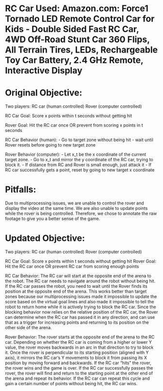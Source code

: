 # RC Car Used: Amazon.com: Force1 Tornado LED Remote Control Car for Kids - Double Sided Fast RC Car, 4WD Off-Road Stunt Car 360 Flips, All Terrain Tires, LEDs, Rechargeable Toy Car Battery, 2.4 GHz Remote, Interactive Display

# Original Objective:
Two players: 
RC car (human controlled) 
Rover (computer controlled)

RC Car Goal: Score x points within t seconds without getting hit 

Rover Goal: Hit the RC car once OR prevent from scoring x points in t seconds

RC Car Behavior (human): - Go to target zone without being hit - wait until Rover resets before going to new target zone

Rover Behavior (computer): - Let x_t be the x coordinate of the current target zone. - Go to x_t and mirror the y coordinate of the RC car, trying to block it. - If distance from RC and Rover is small enough, just attack it - If RC car successfully gets a point, reset by going to new target x coordinate

# Pitfalls:
Due to multiprocessing issues, we are unable to control the rover and display the video at the same time. We are also unable to update points while the rover is being controlled. Therefore, we chose to annotate the raw footage to give you a better sense of the game.

# Updated Objective:
Two players:
RC car (human controlled)
Rover (computer controlled)

RC Car Goal: Score x points within t seconds without getting hit
Rover Goal: Hit the RC car once OR prevent RC car from scoring enough points

RC Car Behavior: The RC car will start at the opposite end of the arena to the robot. The RC car needs to navigate around the robot without being hit. If the RC car passes the robot, you need to wait until the Rover finds its position at the opposite end of the arena. This works better than target zones because our multiprocessing issues made it impossible to update the score based on the virtual goal lines and also made it impossible to tell the robot to return home while it is actively trying to block the RC car. Since the blocking behavior now relies on the relative position of the RC car, the Rover can determine when the RC car has passed it in any direction, and can use that as a trigger for increasing points and returning to its position on the other side of the arena.

Rover Behavior:
The rover starts at the opposite end of the arena to the RC car. Depending on whether the RC car is coming from a higher or lower Y value, the rover moves backwards in an arc in that direction to try to block it. Once the rover is perpendicular to its starting position (aligned with Y axis), it mirrors the RC car’s Y movements to block it from passing its X position by moving forward and backwards. If the RC car “hits” the rover, the rover wins and the game is over. If the RC car successfully passes the rover, the rover will find and return to the starting point at the other end of the arena and repeat its behavior. If the RC car can repeat this cycle and gain a certain number of points without being hit, the RC car wins.
